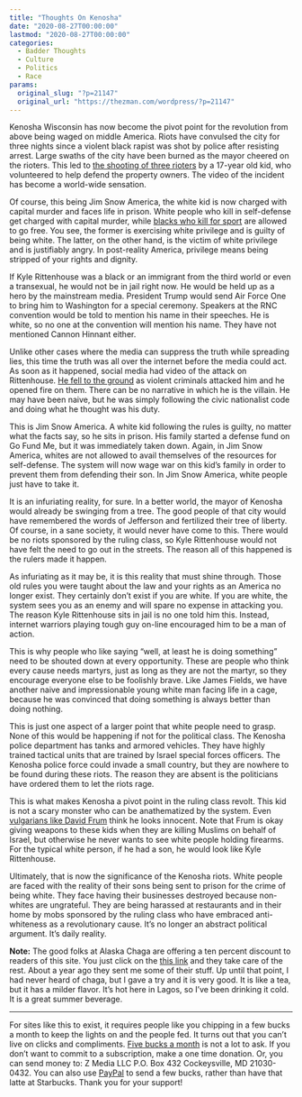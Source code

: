 ```yaml
---
title: "Thoughts On Kenosha"
date: "2020-08-27T00:00:00"
lastmod: "2020-08-27T00:00:00"
categories:
  - Badder Thoughts
  - Culture
  - Politics
  - Race
params:
  original_slug: "?p=21147"
  original_url: "https://thezman.com/wordpress/?p=21147"
---
```


Kenosha Wisconsin has now become the pivot point for the revolution from
above being waged on middle America. Riots have convulsed the city for
three nights since a violent black rapist was shot by police after
resisting arrest. Large swaths of the city have been burned as the mayor
cheered on the rioters. This led to <a
href="https://www.dailymail.co.uk/news/article-8665383/One-shot-dead-two-wounded-BLM-protesters-defy-curfew-Kenosha.html"
rel="noopener noreferrer" target="_blank">the shooting of three
rioters</a> by a 17-year old kid, who volunteered to help defend the
property owners. The video of the incident has become a world-wide
sensation.

Of course, this being Jim Snow America, the white kid is now charged
with capital murder and faces life in prison. White people who kill in
self-defense get charged with capital murder, while
<a href="https://twitter.com/JDuncanrisengoy/status/1298695368872464394"
rel="noopener noreferrer" target="_blank">blacks who kill for sport</a>
are allowed to go free. You see, the former is exercising white
privilege and is guilty of being white. The latter, on the other hand,
is the victim of white privilege and is justifiably angry. In
post-reality America, privilege means being stripped of your rights and
dignity.

If Kyle Rittenhouse was a black or an immigrant from the third world or
even a transexual, he would not be in jail right now. He would be held
up as a hero by the mainstream media. President Trump would send Air
Force One to bring him to Washington for a special ceremony. Speakers at
the RNC convention would be told to mention his name in their speeches.
He is white, so no one at the convention will mention his name. They
have not mentioned Cannon Hinnant either.

Unlike other cases where the media can suppress the truth while
spreading lies, this time the truth was all over the internet before the
media could act. As soon as it happened, social media had video of the
attack on Rittenhouse. <a
href="https://www.revolver.news/2020/08/evidence-sugguests-kyle-rittenhouse-did-nothing-wrong/"
rel="noopener noreferrer" target="_blank">He fell to the ground</a> as
violent criminals attacked him and he opened fire on them. There can be
no narrative in which he is the villain. He may have been naive, but he
was simply following the civic nationalist code and doing what he
thought was his duty.

This is Jim Snow America. A white kid following the rules is guilty, no
matter what the facts say, so he sits in prison. His family started a
defense fund on Go Fund Me, but it was immediately taken down. Again, in
Jim Snow America, whites are not allowed to avail themselves of the
resources for self-defense. The system will now wage war on this kid’s
family in order to prevent them from defending their son. In Jim Snow
America, white people just have to take it.

It is an infuriating reality, for sure. In a better world, the mayor of
Kenosha would already be swinging from a tree. The good people of that
city would have remembered the words of Jefferson and fertilized their
tree of liberty. Of course, in a sane society, it would never have come
to this. There would be no riots sponsored by the ruling class, so Kyle
Rittenhouse would not have felt the need to go out in the streets. The
reason all of this happened is the rulers made it happen.

As infuriating as it may be, it is this reality that must shine through.
Those old rules you were taught about the law and your rights as an
America no longer exist. They certainly don’t exist if you are white. If
you are white, the system sees you as an enemy and will spare no expense
in attacking you. The reason Kyle Rittenhouse sits in jail is no one
told him this. Instead, internet warriors playing tough guy on-line
encouraged him to be a man of action.

This is why people who like saying “well, at least he is doing
something” need to be shouted down at every opportunity. These are
people who think every cause needs martyrs, just as long as they are not
the martyr, so they encourage everyone else to be foolishly brave. Like
James Fields, we have another naive and impressionable young white man
facing life in a cage, because he was convinced that doing something is
always better than doing nothing.

This is just one aspect of a larger point that white people need to
grasp. None of this would be happening if not for the political class.
The Kenosha police department has tanks and armored vehicles. They have
highly trained tactical units that are trained by Israel special forces
officers. The Kenosha police force could invade a small country, but
they are nowhere to be found during these riots. The reason they are
absent is the politicians have ordered them to let the riots rage.

This is what makes Kenosha a pivot point in the ruling class revolt.
This kid is not a scary monster who can be anathematized by the system.
Even <a href="https://twitter.com/davidfrum/status/1298744684928364545"
rel="noopener noreferrer" target="_blank">vulgarians like David Frum</a>
think he looks innocent. Note that Frum is okay giving weapons to these
kids when they are killing Muslims on behalf of Israel, but otherwise he
never wants to see white people holding firearms. For the typical white
person, if he had a son, he would look like Kyle Rittenhouse.

Ultimately, that is now the significance of the Kenosha riots. White
people are faced with the reality of their sons being sent to prison for
the crime of being white. They face having their businesses destroyed
because non-whites are ungrateful. They are being harassed at
restaurants and in their home by mobs sponsored by the ruling class who
have embraced anti-whiteness as a revolutionary cause. It’s no longer an
abstract political argument. It’s daily reality.

**Note:** The good folks at Alaska Chaga are offering a ten percent
discount to readers of this site. You just click on the
<a href="https://alaskachaga.us/discount/ZMAN" rel="noopener noreferrer"
target="_blank">this link</a> and they take care of the rest. About a
year ago they sent me some of their stuff. Up until that point, I had
never heard of chaga, but I gave a try and it is very good. It is like a
tea, but it has a milder flavor. It’s hot here in Lagos, so I’ve been
drinking it cold. It is a great summer beverage.

------------------------------------------------------------------------

For sites like this to exist, it requires people like you chipping in a
few bucks a month to keep the lights on and the people fed. It turns out
that you can’t live on clicks and compliments.
<a href="https://www.subscribestar.com/the-z-blog"
rel="noopener noreferrer" target="_blank">Five bucks a month</a> is not
a lot to ask. If you don’t want to commit to a subscription, make a one
time donation. Or, you can send money to: Z Media LLC P.O. Box 432
Cockeysville, MD 21030-0432. You can also use <a
href="https://www.paypal.com/cgi-bin/webscr?cmd=_s-xclick&amp;hosted_button_id=UDAS2Q8JYA6CN&amp;source=url"
rel="noopener noreferrer" target="_blank">PayPal</a> to send a few
bucks, rather than have that latte at Starbucks. Thank you for your
support!

